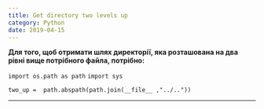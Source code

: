 ```yaml
---
title: Get directory two levels up
category: Python
date: 2019-04-15
---
```


**Для того, щоб отримати шлях директорії, яка розташована на два рівні вище потрібного файла, потрібно:**

`import os.path as path`
`import sys`

`two_up =  path.abspath(path.join(__file__ ,"../.."))`

-----